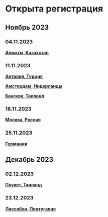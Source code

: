 # Открыта регистрация

## Ноябрь 2023

### 04.11.2023

**[Алматы, Казахстан](/./upcoming-events/almaty-04.11.2023.md)**

### 11.11.2023

**[Анталия, Турция](/./upcoming-events/Antalya.md)**

**[Амстердам, Нидерланды](/./upcoming-events/amsterdam-11.11.2023.md)**

**[Бангкок, Таиланд](/./upcoming-events/bangkok.md)**

### 18.11.2023

**[Москва, Россия](/./reworked-upcoming-events/moscow.md)**

### 25.11.2023

**[Германия](/./upcoming-events/germany.md)**

## Декабрь 2023

### 02.12.2023

**[Пхукет, Таиланд](/./upcoming-events/phuket.md)**

### 23.12.2023

**[Лиссабон, Португалия](/./upcoming-events/Portugal.md)**
